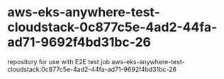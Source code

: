 # aws-eks-anywhere-test-cloudstack-0c877c5e-4ad2-44fa-ad71-9692f4bd31bc-26
repository for use with E2E test job aws-eks-anywhere-test-cloudstack:0c877c5e-4ad2-44fa-ad71-9692f4bd31bc-26
